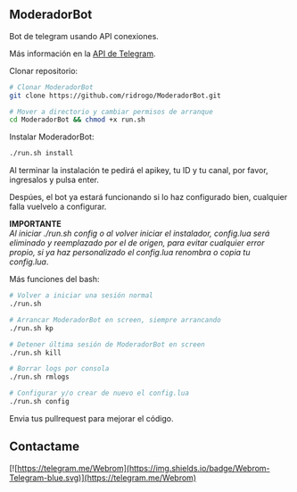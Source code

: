 ModeradorBot
-------------------------
Bot de telegram usando API conexiones.

Más información en la [API de Telegram](https://core.telegram.org/bots/api).


Clonar repositorio:

```bash
# Clonar ModeradorBot
git clone https://github.com/ridrogo/ModeradorBot.git
```
```bash
# Mover a directorio y cambiar permisos de arranque
cd ModeradorBot && chmod +x run.sh
```
Instalar ModeradorBot: 

```bash
./run.sh install
```

Al terminar la instalación te pedirá el apikey, tu ID y tu canal, por favor, ingresalos y pulsa enter.

Despúes, el bot ya estará funcionando si lo haz configurado bien, cualquier falla vuelvelo a configurar.


**IMPORTANTE**    
_Al iniciar ./run.sh config o al volver iniciar el instalador, config.lua será eliminado y reemplazado por el de origen, para evitar cualquier error propio, si ya haz personalizado el config.lua renombra o copia tu config.lua_.



Más funciones del bash:

```bash
# Volver a iniciar una sesión normal
./run.sh

# Arrancar ModeradorBot en screen, siempre arrancando
./run.sh kp

# Detener última sesión de ModeradorBot en screen
./run.sh kill

# Borrar logs por consola
./run.sh rmlogs

# Configurar y/o crear de nuevo el config.lua
./run.sh config

```




Envia tus pullrequest para mejorar el código.



Contactame
--------------------
[![https://telegram.me/Webrom](https://img.shields.io/badge/Webrom-Telegram-blue.svg)](https://telegram.me/Webrom)
